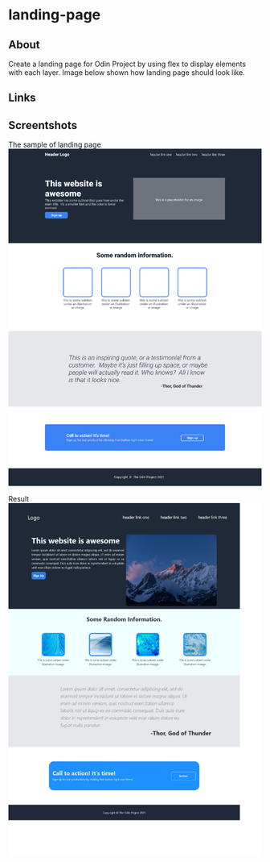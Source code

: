 # landing-page
## About
Create a landing page for Odin Project by using flex to display elements with each layer. Image below shown how landing page should look like.

## Links

## Screentshots
The sample of landing page
![alt text]( design%20sample.png)

Result 
![alt text](result.png)





